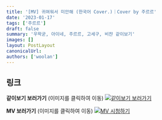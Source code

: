 ```yaml
---
title: '[MV] 귀여워서 미안해 (한국어 Cover.)｜Cover by 주르르'
date: '2023-01-17'
tags: ['주르르']
draft: false
summary: '우왁굳, 아이네, 주르르, 고세구, 비챤 같이보기'
images: []
layout: PostLayout
canonicalUrl:
authors: ['woolan']
---
```


## 링크

**같이보기 보러가기** (이미지를 클릭하여 이동)
[![같이보기 보러가기](https://cdn.discordapp.com/attachments/1135756712759013437/1135758630910697602/banner.png)](https://cafe.naver.com/steamindiegame/9383428)

**MV 보러가기** (이미지를 클릭하여 이동)
[![MV 시청하기](https://i.ytimg.com/vi/-pczFfMtWrc/maxresdefault.jpg)](https://youtu.be/-pczFfMtWrc)
